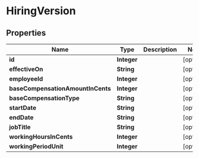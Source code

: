 

# HiringVersion


## Properties

| Name | Type | Description | Notes |
|------------ | ------------- | ------------- | -------------|
|**id** | **Integer** |  |  [optional] |
|**effectiveOn** | **String** |  |  [optional] |
|**employeeId** | **Integer** |  |  [optional] |
|**baseCompensationAmountInCents** | **Integer** |  |  [optional] |
|**baseCompensationType** | **String** |  |  [optional] |
|**startDate** | **String** |  |  [optional] |
|**endDate** | **String** |  |  [optional] |
|**jobTitle** | **String** |  |  [optional] |
|**workingHoursInCents** | **Integer** |  |  [optional] |
|**workingPeriodUnit** | **Integer** |  |  [optional] |



